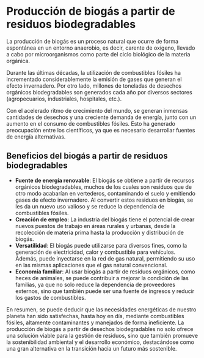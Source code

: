 # Producción de biogás a partir de residuos biodegradables

La producción de biogás es un proceso natural que ocurre de forma espontánea en un entorno anaerobio, es decir, carente de oxígeno, llevado a cabo por microorganismos como parte del ciclo biológico de la materia orgánica.

Durante las últimas décadas, la utilización de combustibles fósiles ha incrementado considerablemente la emisión de gases que generan el efecto invernadero. Por otro lado, millones de toneladas de desechos orgánicos biodegradables son generados cada año por diversos sectores (agropecuarios, industriales, hospitales, etc.).

Con el acelerado ritmo de crecimiento del mundo, se generan inmensas cantidades de desechos y una creciente demanda de energía, junto con un aumento en el consumo de combustibles fósiles. Esto ha generado preocupación entre los científicos, ya que es necesario desarrollar fuentes de energía alternativas.

## Beneficios del biogás a partir de residuos biodegradables

- **Fuente de energía renovable**: El biogás se obtiene a partir de recursos orgánicos biodegradables, muchos de los cuales son residuos que de otro modo acabarían en vertederos, contaminando el suelo y emitiendo gases de efecto invernadero. Al convertir estos residuos en biogás, se les da un nuevo uso valioso y se reduce la dependencia de combustibles fósiles.
- **Creación de empleo**: La industria del biogás tiene el potencial de crear nuevos puestos de trabajo en áreas rurales y urbanas, desde la recolección de materia prima hasta la producción y distribución de biogás.
- **Versatilidad**: El biogás puede utilizarse para diversos fines, como la generación de electricidad, calor y combustible para vehículos. Además, puede inyectarse en la red de gas natural, permitiendo su uso en las mismas aplicaciones que el gas natural convencional.
- **Economía familiar**: Al usar biogás a partir de residuos orgánicos, como heces de animales, se puede contribuir a mejorar la condición de las familias, ya que no solo reduce la dependencia de proveedores externos, sino que también puede ser una fuente de ingresos y reducir los gastos de combustibles.

En resumen, se puede deducir que las necesidades energéticas de nuestro planeta han sido satisfechas, hasta hoy en día, mediante combustibles fósiles, altamente contaminantes y manejados de forma ineficiente. La producción de biogás a partir de desechos biodegradables no solo ofrece una solución viable para la gestión de residuos, sino que también promueve la sostenibilidad ambiental y el desarrollo económico, destacándose como una gran alternativa en la transición hacia un futuro más sostenible.
